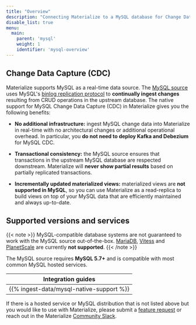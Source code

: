 ```yaml
---
title: "Overview"
description: "Connecting Materialize to a MySQL database for Change Data Capture (CDC)."
disable_list: true
menu:
  main:
    parent: 'mysql'
    weight: 1
    identifier: 'mysql-overview'
---
```


## Change Data Capture (CDC)

Materialize supports MySQL as a real-time data source. The [MySQL source](/sql/create-source/mysql/)
uses MySQL's [binlog replication protocol](/sql/create-source/mysql/#change-data-capture)
to **continually ingest changes** resulting from CRUD operations in the upstream
database. The native support for MySQL Change Data Capture (CDC) in Materialize
gives you the following benefits:

* **No additional infrastructure:** ingest MySQL change data into Materialize in
    real-time with no architectural changes or additional operational overhead.
    In particular, you **do not need to deploy Kafka and Debezium** for MySQL
    CDC.

* **Transactional consistency:** the MySQL source ensures that transactions in
    the upstream MySQL database are respected downstream. Materialize will
    **never show partial results** based on partially replicated transactions.

* **Incrementally updated materialized views:** materialized views are **not
    supported in MySQL**, so you can use Materialize as a
    read-replica to build views on top of your MySQL data that are efficiently
    maintained and always up-to-date.

## Supported versions and services

{{< note >}}
MySQL-compatible database systems are not guaranteed to work with the MySQL
source out-of-the-box. [MariaDB](https://mariadb.org/), [Vitess](https://vitess.io/)
and [PlanetScale](https://planetscale.com/) are currently **not supported**.
{{< /note >}}

The MySQL source requires **MySQL 5.7+** and is compatible with most common
MySQL hosted services.

| Integration guides                          |
| ------------------------------------------- |
| {{% ingest-data/mysql-native-support %}}    |

If there is a hosted service or MySQL distribution that is not listed above but
you would like to use with Materialize, please submit a [feature request](https://github.com/MaterializeInc/materialize/discussions/new?category=feature-requests&labels=A-integration)
or reach out in the Materialize [Community Slack](https://materialize.com/s/chat).
